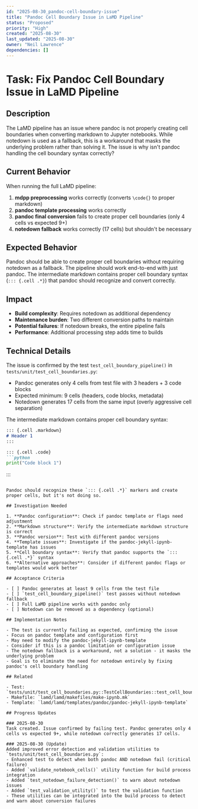 ```yaml
---
id: "2025-08-30_pandoc-cell-boundary-issue"
title: "Pandoc Cell Boundary Issue in LaMD Pipeline"
status: "Proposed"
priority: "High"
created: "2025-08-30"
last_updated: "2025-08-30"
owner: "Neil Lawrence"
dependencies: []
---
```


# Task: Fix Pandoc Cell Boundary Issue in LaMD Pipeline

## Description

The LaMD pipeline has an issue where pandoc is not properly creating cell boundaries when converting markdown to Jupyter notebooks. While notedown is used as a fallback, this is a workaround that masks the underlying problem rather than solving it. The issue is why isn't pandoc handling the cell boundary syntax correctly?

## Current Behavior

When running the full LaMD pipeline:
1. **mdpp preprocessing** works correctly (converts `\code{}` to proper markdown)
2. **pandoc template processing** works correctly
3. **pandoc final conversion** fails to create proper cell boundaries (only 4 cells vs expected 9+)
4. **notedown fallback** works correctly (17 cells) but shouldn't be necessary

## Expected Behavior

Pandoc should be able to create proper cell boundaries without requiring notedown as a fallback. The pipeline should work end-to-end with just pandoc. The intermediate markdown contains proper cell boundary syntax (`::: {.cell .*}`) that pandoc should recognize and convert correctly.

## Impact

- **Build complexity**: Requires notedown as additional dependency
- **Maintenance burden**: Two different conversion paths to maintain
- **Potential failures**: If notedown breaks, the entire pipeline fails
- **Performance**: Additional processing step adds time to builds

## Technical Details

The issue is confirmed by the test `test_cell_boundary_pipeline()` in `tests/unit/test_cell_boundaries.py`:

- Pandoc generates only 4 cells from test file with 3 headers + 3 code blocks
- Expected minimum: 9 cells (headers, code blocks, metadata)
- Notedown generates 17 cells from the same input (overly aggressive cell separation)

The intermediate markdown contains proper cell boundary syntax:
```markdown
::: {.cell .markdown}
# Header 1
:::

::: {.cell .code}
```python
print("Code block 1")
```
:::
```

Pandoc should recognize these `::: {.cell .*}` markers and create proper cells, but it's not doing so.

## Investigation Needed

1. **Pandoc configuration**: Check if pandoc template or flags need adjustment
2. **Markdown structure**: Verify the intermediate markdown structure is correct
3. **Pandoc version**: Test with different pandoc versions
4. **Template issues**: Investigate if the pandoc-jekyll-ipynb-template has issues
5. **Cell boundary syntax**: Verify that pandoc supports the `::: {.cell .*}` syntax
6. **Alternative approaches**: Consider if different pandoc flags or templates would work better

## Acceptance Criteria

- [ ] Pandoc generates at least 9 cells from the test file
- [ ] `test_cell_boundary_pipeline()` test passes without notedown fallback
- [ ] Full LaMD pipeline works with pandoc only
- [ ] Notedown can be removed as a dependency (optional)

## Implementation Notes

- The test is currently failing as expected, confirming the issue
- Focus on pandoc template and configuration first
- May need to modify the pandoc-jekyll-ipynb-template
- Consider if this is a pandoc limitation or configuration issue
- The notedown fallback is a workaround, not a solution - it masks the underlying problem
- Goal is to eliminate the need for notedown entirely by fixing pandoc's cell boundary handling

## Related

- Test: `tests/unit/test_cell_boundaries.py::TestCellBoundaries::test_cell_boundary_pipeline`
- Makefile: `lamd/lamd/makefiles/make-ipynb.mk`
- Template: `lamd/lamd/templates/pandoc/pandoc-jekyll-ipynb-template`

## Progress Updates

### 2025-08-30
Task created. Issue confirmed by failing test. Pandoc generates only 4 cells vs expected 9+, while notedown correctly generates 17 cells.

### 2025-08-30 (Update)
Added improved error detection and validation utilities to `tests/unit/test_cell_boundaries.py`:
- Enhanced test to detect when both pandoc AND notedown fail (critical failure)
- Added `validate_notebook_cells()` utility function for build process integration
- Added `test_notedown_failure_detection()` to warn about notedown issues
- Added `test_validation_utility()` to test the validation function
- These utilities can be integrated into the build process to detect and warn about conversion failures
